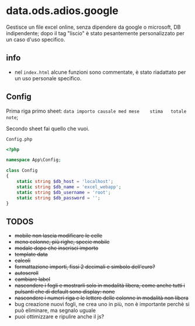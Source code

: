 # data.ods.adios.google

Gestisce un file excel online, senza dipendere da google o microsoft, DB indipendente; dopo il tag "liscio" è stato pesantemente personalizzato per un caso d'uso specifico.

## info

+ nel ```index.html``` alcune funzioni sono commentate, è stato riadattato per un uso personale specifico.

## Config

Prima riga primo sheet: ```data	importo	causale	med mese	stima	totale	note```;

Secondo sheet fai quello che vuoi.


```Config.php```

```php
<?php

namespace App\Config;

class Config
{
	static string $db_host = 'localhost';
	static string $db_name = 'excel_webapp';
	static string $db_username = 'root';
	static string $db_password = '';
}
```

## TODOS

+ ~~mobile non lascia modificare le celle~~
+ ~~meno colonne, più righe, specie mobile~~
+ ~~modale dopo che inserisci importo~~
+ ~~template data~~
+ ~~calcoli~~
+ ~~formattazione importi, fissi 2 decimali e simbolo dell'euro?~~
+ ~~autoscroll~~
+ ~~cambiare label~~
+ ~~nascondere i fogli e mostrarli solo in modalità libera, come anche tutti i pulsanti che di default sono display: none~~
+ ~~nascondere i numeri riga e le lettere delle colonne in modalità non libera~~
+ bug creazione nuovi fogli, ne crea uno in più, non è importante perchè si può eliminare, ma segnalo uguale
+ puoi ottimizzare e ripulire anche il js?

